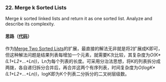 ### 22. Merge k Sorted Lists

Merge *k* sorted linked lists and return it as one sorted list. Analyze and describe its complexity.

#### 思路（[代码](https://github.com/sherlockyb/LeetCode/blob/master/src/main/java/org/sherlockyb/leetcode/linkedlist/mergekSortedLists/Solution.java)）

作为[Merge Two Sorted Lists](https://leetcode.com/problems/merge-two-sorted-lists/description/)的扩展，最直接的解法无非就是将2扩展成K即可，但这种解法问题是结果列表每增加一个元素，就需要K次比较，其复杂度为*O(K\*(L1+L2+...+Ln))*，Ln为每个列表的长度。可采用分治法思想，将K的列表拆分成两拨，各自递归拆分合并后，再合并这两个有序列表，时间复杂度为*O(logK\*(L1+L2+...+Ln))*，logK即为K个列表二分拆分的二叉树层级数。